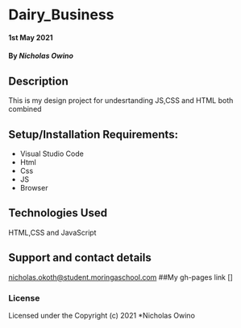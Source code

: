 # Dairy_Business
#### 1st May 2021
#### By *Nicholas Owino*
## Description
This is my design project for undesrtanding JS,CSS and HTML both combined
## Setup/Installation Requirements:

* Visual Studio Code
* Html
* Css
* JS
* Browser

## Technologies Used
HTML,CSS and JavaScript
## Support and contact details
nicholas.okoth@student.moringaschool.com
##My gh-pages link []
### License
Licensed under the 
Copyright (c) 2021 *Nicholas Owino